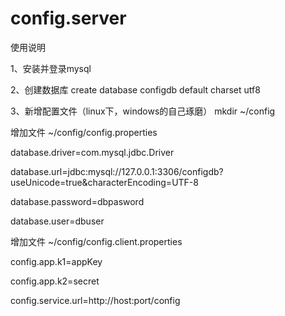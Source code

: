 # config.server

使用说明

1、安装并登录mysql

2、创建数据库
create database configdb default charset utf8


3、新增配置文件（linux下，windows的自己琢磨）
mkdir ~/config


增加文件 ~/config/config.properties

database.driver=com.mysql.jdbc.Driver

database.url=jdbc:mysql://127.0.0.1:3306/configdb?useUnicode=true&amp;characterEncoding=UTF-8

database.password=dbpasword

database.user=dbuser


增加文件 ~/config/config.client.properties

config.app.k1=appKey

config.app.k2=secret

config.service.url=http://host:port/config


